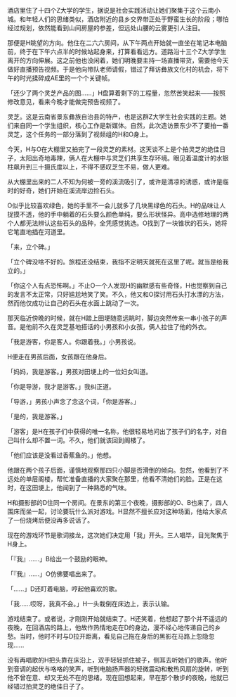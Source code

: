 酒店里住了十四个Z大学的学生，据说是社会实践活动让她们聚集于这个云南小城。和年轻人们的思绪类似，酒店附近的县乡交界带正处于野蛮生长的阶段；哪怕经过规划，依然能看到山间房屋的参差，但远处山腰的云雾更引人注目。

那便是H眺望的方向。他住在二六六房间，从下午两点开始就一直坐在笔记本电脑前，终于在下午六点半的时候站起身来，打算看看远方。道路沿十三个Z大学学生离开的方向伸展。这之前他也没闲着，她们明晚要主持一场直播带货，需要他今天做好直播预告视频。于是他向带队老师请假，错过了拜访彝族文化村的机会，将下午的时光揉碎成AE里的一个个关键帧。

「还少了两个灵芝产品的图……」H盘算着剩下的工程量，忽然苦笑起来——按照修改意见，看来今晚才能做完预告视频了。

灵芝。这是云南省景东彝族自治县的特产，也是这群Z大学生社会实践的主题。她们来自同一个学生组织，核心工作是新媒体。自然，此次造访景东少不了要拍一番灵芝，这个任务的一部分落到了视频组的H和O身上。

今天，H与O在大棚里又拍完了一段灵芝的素材。这天谈不上是个拍灵芝的绝佳日子，太阳出奇地毒辣，俩人在大棚中与灵芝们共享生存环境。眼见着温度计的水银柱飙升到三十摄氏度以上，不得不感叹芝生不易，做人更难。

从大棚里出来的二人不知为何被一旁的溪流吸引了，或许是清凉的诱惑，或许是临时的好奇，她们开始在溪流岸边捡石头。

O似乎比较喜欢绿色，她的手里不一会儿就多了几块黑绿色的石头。H的品味让人捉摸不透，他的手中躺着的石头要么颜色单纯，要么形状怪异。高中选修地理的两个人都无法辨认这些石头的品种，全凭感觉挑选。O找到了一块锥状的石头，她将它笔直地插在河道里。

「来，立个碑。」

「立个碑没啥不好的。旅程还没结束，我指不定明天就死在这里了呢。就当是给我立的。」

「你这个人有点恐怖啊。」不止O一个人发现H的幽默感有些奇怪，H也觉察到自己的发言不太正常，只好尴尬地笑了笑。不久，他又和O探讨用石头打水漂的方法，然而他仅成功让自己的石头在水面上跳动了一次。

那天临近傍晚的时候，就在H踏上田埂随意远眺时，脚边突然传来一串小孩子的声音。是他前不久在灵芝基地搭话的小男孩和小女孩，俩人拉住了他的外衣。

「我是游客，你是客人。你跟着我。」小男孩说。

H便走在男孩后面，女孩跟在他身后。

「妈妈，我是游客。」男孩对田埂上的一位妇女叫道。

「你是导游，我才是游客。」我纠正道。

「导游，」男孩小声念了念这个词，「你是游客。」

「是的，我是游客。」

「游客」是H在孩子们中获得的唯一名称，他很轻易地问出了孩子们的名字，对自己叫什么却不置一词。不久，他们就该回到阁楼了。

「他们应该是没看过香蕉鱼的。」他想。

他跟在两个孩子后面，谨慎地观察那四只小脚是否滑倒的倾向。忽然，他看到了不远处的单层阁楼，帮忙准备直播的大家聚在那里，他看不清她们的脸。正是在这时，在这田埂上，他闻到了一种熟悉的气味。

H和摄影部的D住同一个房间。在景东的第三个夜晚，摄影部的O、B也来了，四人围床而坐一起，讨论要玩什么派对游戏。H显然不擅长应对这种场面，他给大家点了一份烧烤后便没再多说话了。

现在的游戏环节是歌词接龙，这次她们决定用「我」开头。三人唱毕，目光聚焦于H身上。

「『我』……」B给出一个鼓励的眼神。

「『我』……」O仿佛要唱出来了。

「……」D还盯着电脑，哼起他喜欢的歌。

「我……哎呀，我真不会。」H一头栽倒在床边上，表示认输。

游戏结束了。或者说，才刚刚开始就结束了。H还笑着，他想起了那个并不遥远的夜晚，在回酒店的路上，他故作热情地走在D的身边，漫不经心地传递自己的乡愁。当时，他时不时与D拉开距离，看见自己拖在身后的黑影在马路上忽隐忽现……

没有再唱歌的H把头靠在床沿上，双手轻轻抓住被子，侧耳去听她们的歌声。他听到音调的起伏与咯咯的笑声，听到电脑扬声器的轻微震动和散热风扇的旋转，听到他不曾在意、却又无处不在的思绪。现在回想起来，早在那个散步的夜晚，他就已经错过拍灵芝的绝佳日子了。